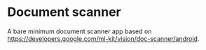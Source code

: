 # Document scanner

A bare minimum document scanner app based on https://developers.google.com/ml-kit/vision/doc-scanner/android. 